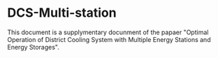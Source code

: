 # DCS-Multi-station

This document is a supplymentary docunment of the papaer "Optimal Operation of District Cooling System with Multiple Energy Stations and Energy Storages".
